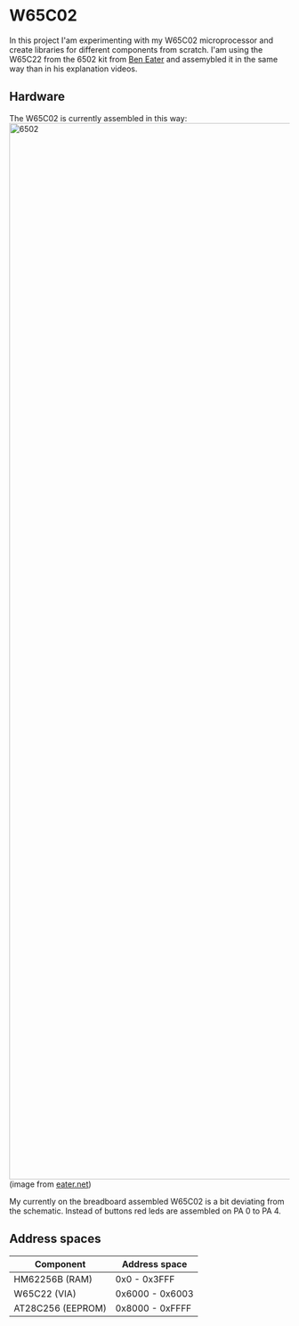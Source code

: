 # W65C02

In this project I'am experimenting with my W65C02 microprocessor and create libraries for different components from scratch. I'am using the W65C22 from the 6502 kit from [Ben Eater](https://www.youtube.com/@BenEater) and assemybled it in the same way than in his explanation videos. 

## Hardware

The W65C02 is currently assembled in this way:
<img width="1894" alt="6502" src="https://eater.net/schematics/6502-serial.png" />
(image from [eater.net](https://eater.net/6502))

My currently on the breadboard assembled W65C02 is a bit deviating from the schematic. Instead of buttons red leds are assembled on PA 0 to PA 4.

## Address spaces

|     Component     |  Address space  |
| ----------------- | --------------- |
| HM62256B (RAM)    | 0x0    - 0x3FFF |
| W65C22 (VIA)      | 0x6000 - 0x6003 |
| AT28C256 (EEPROM) | 0x8000 - 0xFFFF |
